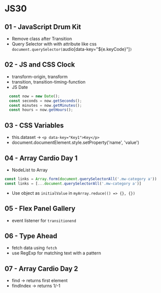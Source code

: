# JS30

## 01 - JavaScript Drum Kit

- Remove class after Transition
- Query Selector with with attribute like css `document.querySelector(`audio[data-key="${e.keyCode}"]`)`

## 02 - JS and CSS Clock

- transform-origin, transform
- transition, transition-timing-function
- JS Date

```js
  const now = new Date();
  const seconds = now.getSeconds();
  const minutes = now.getMinutes();
  const hours = now.getHours();
```

## 03 - CSS Variables

- this.dataset -> `<p data-key="Key1">Key</p>`
- document.documentElement.style.setProperty('name', 'value')

## 04 - Array Cardio Day 1

- NodeList to Array

```js
const links = Array.form(document.querySelectorAll('.mw-category a'))
const links = [...document.querySelectorAll('.mw-category a')]
```

- Use object as `initialValue` in `myArray.reduce(() => {}, {})`

## 05 - Flex Panel Gallery

- event listener for `transitionend`

## 06 - Type Ahead

- fetch data using `fetch`
- use RegExp for matching text with a pattern

## 07 - Array Cardio Day 2

- find -> returns first element
- findIndex -> returns 1/-1